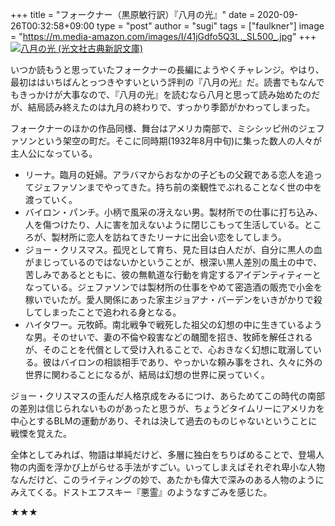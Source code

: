 +++
title = "フォークナー（黒原敏行訳）『八月の光』"
date = 2020-09-26T00:32:58+09:00
type = "post"
author = "sugi"
tags = ["faulkner"]
image = "https://m.media-amazon.com/images/I/41jGdfo5Q3L._SL500_.jpg"
+++
<a href="https://www.amazon.co.jp/dp/B07FNQ96XG/?tag=chezsugi-22" target="_blank"><img src="https://m.media-amazon.com/images/I/41jGdfo5Q3L._SL500_.jpg" alt="八月の光 (光文社古典新訳文庫)" class="alignleft" /></a>

いつか読もうと思っていたフォークナーの長編にようやくチャレンジ。やはり、最初ははいちばんとっつきやすいという評判の『八月の光』だ。読書でもなんでもきっかけが大事なので、『八月の光』を読むなら八月と思って読み始めたのだが、結局読み終えたのは九月の終わりで、すっかり季節がかわってしまった。

フォークナーのほかの作品同様、舞台はアメリカ南部で、ミシシッピ州のジェファソンという架空の町だ。そこに同時期(1932年8月中旬)に集った数人の人々が主人公になっている。

- リーナ。臨月の妊婦。アラバマからおなかの子どもの父親である恋人を追ってジェファソンまでやってきた。持ち前の楽観性でぶれることなく世の中を渡っていく。
- バイロン・パンチ。小柄で風采の冴えない男。製材所での仕事に打ち込み、人を傷つけたり、人に害を加えないように閉じこもって生活している。ところが、製材所に恋人を訪ねてきたリーナに出会い恋をしてしまう。
- ジョー・クリスマス。孤児として育ち、見た目は白人だが、自分に黒人の血がまじっているのではないかということが、根深い黒人差別の風土の中で、苦しみであるとともに、彼の無軌道な行動を肯定するアイデンティティーとなっている。ジェファソンでは製材所の仕事をやめて密造酒の販売で小金を稼いでいたが。愛人関係にあった家主ジョアナ・バーデンをいきがかりで殺してしまったことで追われる身となる。
- ハイタワー。元牧師。南北戦争で戦死した祖父の幻想の中に生きているような男。そのせいで、妻の不倫や殺害などの醜聞を招き、牧師を解任されるが、そのことを代償として受け入れることで、心おきなく幻想に耽溺している。彼はバイロンの相談相手であり、やっかいな頼み事をされ、久々に外の世界に関わることになるが、結局は幻想の世界に戻っていく。

ジョー・クリスマスの歪んだ人格京成をみるにつけ、あらためてこの時代の南部の差別は信じられないものがあったと思うが、ちょうどタイムリーにアメリカを中心とするBLMの運動があり、それは決して過去のものじゃないということに戦慄を覚えた。

全体としてみれば、物語は単純だけど、多層に独白をちりばめることで、登場人物の内面を浮かび上がらせる手法がすごい。いってしまえばそれぞれ卑小な人物なんだけど、このライティングの妙で、あたかも偉大で深みのある人物のようにみえてくる。ドストエフスキー『悪霊』のようなすごみを感じた。

★★★